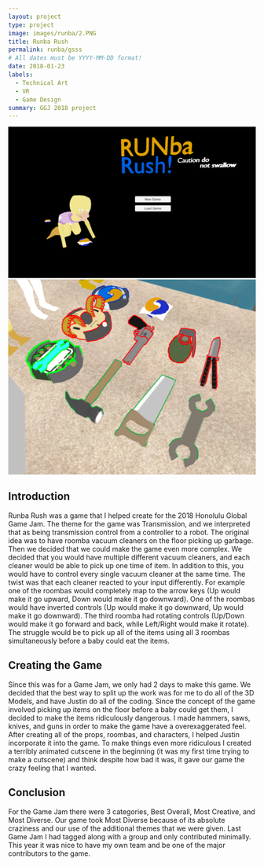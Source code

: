 ```yaml
---
layout: project
type: project
image: images/runba/2.PNG
title: Runba Rush
permalink: runba/gsss
# All dates must be YYYY-MM-DD format!
date: 2018-01-23
labels:
  - Technical Art
  - VR
  - Game Design
summary: GGJ 2018 project
---
```


<div class="ui stackable two column grid">
  <div class = "ui column">
    <img class = "ui rounded fluid image" src = "../images/runba/1.PNG">
  </div>
  <div class = "ui column">
    <img class = "ui rounded fluid image" src = "../images/runba/4.PNG">
  </div>
</div>

## Introduction

Runba Rush was a game that I helped create for the 2018 Honolulu Global Game Jam.  The theme for the game was Transmission, and we interpreted that as being transmission control from a controller to a robot.  The original idea was to have roomba vacuum cleaners on the floor picking up garbage.  Then we decided that we could make the game even more complex.  We decided that you would have multiple different vacuum cleaners, and each cleaner would be able to pick up one time of item.  In addition to this, you would have to control every single vacuum cleaner at the same time.  The twist was that each cleaner reacted to your input differently.  For example one of the roombas would completely map to the arrow keys (Up would make it go upward, Down would make it go downward).  One of the roombas would have inverted controls (Up would make it go downward, Up would make it go downward). The third roomba had rotating controls (Up/Down would make it go forward and back, while Left/Right would make it rotate).  The struggle would be to pick up all of the items using all 3 roombas simultaneously before a baby could eat the items.

## Creating the Game

Since this was for a Game Jam, we only had 2 days to make this game.  We decided that the best way to split up the work was for me to do all of the 3D Models, and have Justin do all of the coding.  Since the concept of the game involved picking up items on the floor before a baby could get them, I decided to make the items ridiculously dangerous.  I made hammers, saws, knives, and guns in order to make the game have a overexaggerated feel.  After creating all of the props, roombas, and characters, I helped Justin incorporate it into the game.  To make things even more ridiculous I created a terribly animated cutscene in the beginning (it was my first time trying to make a cutscene) and think despite how bad it was, it gave our game the crazy feeling that I wanted.

## Conclusion

For the Game Jam there were 3 categories, Best Overall, Most Creative, and Most Diverse.  Our game took Most Diverse because of its absolute craziness and our use of the additional themes that we were given.  Last Game Jam I had tagged along with a group and only contributed minimally.  This year it was nice to have my own team and be one of the major contributors to the game.
